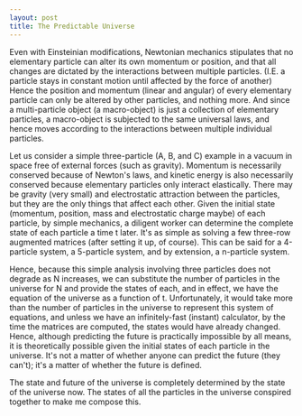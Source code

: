 ```yaml
---
layout: post
title: The Predictable Universe
---
```

Even with Einsteinian modifications, Newtonian mechanics stipulates that no elementary particle can alter its own momentum or position, and that all changes are dictated by the interactions between multiple particles. (I.E. a particle stays in constant motion until affected by the force of another) Hence the position and momentum (linear and angular) of every elementary particle can only be altered by other particles, and nothing more. And since a multi-particle object (a macro-object) is just a collection of elementary particles, a macro-object is subjected to the same universal laws, and hence moves according to the interactions between multiple individual particles.

Let us consider a simple three-particle (A, B, and C) example in a vacuum in space free of external forces (such as gravity). Momentum is necessarily conserved because of Newton's laws, and kinetic energy is also necessarily conserved because elementary particles only interact elastically. There may be gravity (very small) and electrostatic attraction between the particles, but they are the only things that affect each other. Given the initial state (momentum, position, mass and electrostatic charge maybe) of each particle, by simple mechanics, a diligent worker can determine the complete state of each particle a time t later. It's as simple as solving a few three-row augmented matrices (after setting it up, of course). This can be said for a 4-particle system, a 5-particle system, and by extension, a n-particle system.

Hence, because this simple analysis involving three particles does not degrade as N increases, we can substitute the number of particles in the universe for N and provide the states of each, and in effect, we have the equation of the universe as a function of t. Unfortunately, it would take more than the number of particles in the universe to represent this system of equations, and unless we have an infinitely-fast (instant) calculator, by the time the matrices are computed, the states would have already changed. Hence, although predicting the future is practically impossible by all means, it is theoretically possible given the initial states of each particle in the universe. It's not a matter of whether anyone can predict the future (they can't); it's a matter of whether the future is defined.

The state and future of the universe is completely determined by the state of the universe now. The states of all the particles in the universe conspired together to make me compose this.